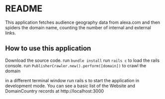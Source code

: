 # README

This application fetches audience geography data from alexa.com and then spiders the domain name, counting the number of internal and external links.

## How to use this application
Download the source code.
run `bundle install`
run `rails c` to load the rails console.
run `PublisherCrawler.new().perform([domain])` to crawl the domain

in a different terminal window run rails s to start the application in development mode.
You can see a basic list of the Website and DomainCountry records at http://localhost:3000


